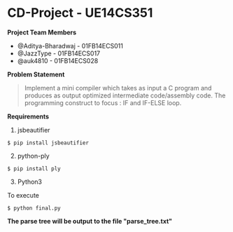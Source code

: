 # CD-Project - UE14CS351
 **Project Team Members**
- @Aditya-Bharadwaj - 01FB14ECS011
- @JazzType - 01FB14ECS017
- @auk4810 - 01FB14ECS028

**Problem Statement**
> Implement a mini compiler which takes as input a C program and produces as output optimized intermediate code/assembly code. The programming construct to focus : IF and IF-ELSE loop.

 **Requirements**

1. jsbeautifier 

`$ pip install jsbeautifier`

2. python-ply

`$ pip install ply`

3. Python3 

 To execute

```
$ python final.py
```

**The parse tree will be output to the file "parse_tree.txt"**
